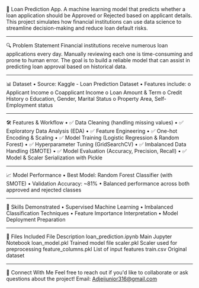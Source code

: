 
💼 Loan Prediction App.
A machine learning model that predicts whether a loan application should be Approved or Rejected based on applicant details. 
This project simulates how financial institutions can use data science to streamline decision-making and reduce loan default risks.
________________________________________
🔍 Problem Statement
Financial institutions receive numerous loan applications every day. Manually reviewing each one is time-consuming and prone to human error. 
The goal is to build a reliable model that can assist in predicting loan approval based on historical data.
________________________________________
📊 Dataset
•	Source: Kaggle - Loan Prediction Dataset
•	Features include:
o	Applicant Income
o	Coapplicant Income
o	Loan Amount & Term
o	Credit History
o	Education, Gender, Marital Status
o	Property Area, Self-Employment status
________________________________________
🛠 Features & Workflow
•	✅ Data Cleaning (handling missing values)
•	✅ Exploratory Data Analysis (EDA)
•	✅ Feature Engineering
•	✅ One-hot Encoding & Scaling
•	✅ Model Training (Logistic Regression & Random Forest)
•	✅ Hyperparameter Tuning (GridSearchCV)
•	✅ Imbalanced Data Handling (SMOTE)
•	✅ Model Evaluation (Accuracy, Precision, Recall)
•	✅ Model & Scaler Serialization with Pickle
________________________________________
📈 Model Performance
•	Best Model: Random Forest Classifier (with SMOTE)
•	Validation Accuracy: ~81%
•	Balanced performance across both approved and rejected classes
________________________________________
🧠 Skills Demonstrated
•	Supervised Machine Learning
•	Imbalanced Classification Techniques
•	Feature Importance Interpretation
•	Model Deployment Preparation
________________________________________
📁 Files Included
File	Description
loan_prediction.ipynb	Main Jupyter Notebook
loan_model.pkl	Trained model file
scaler.pkl	Scaler used for preprocessing
feature_columns.pkl	List of input features
train.csv	Original dataset 
________________________________________
🤝 Connect With Me
Feel free to reach out if you'd like to collaborate or ask questions about the project!
Email: Adjeijunior316@gmail.com
